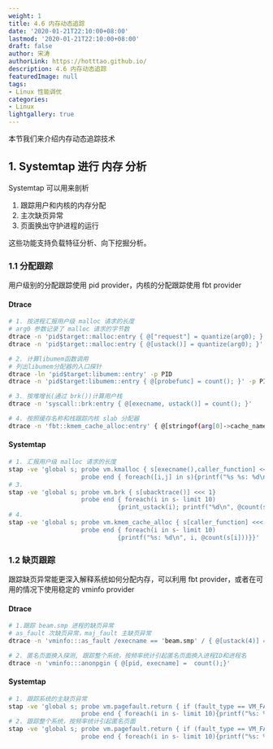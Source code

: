 ```yaml
---
weight: 1
title: 4.6 内存动态追踪
date: '2020-01-21T22:10:00+08:00'
lastmod: '2020-01-21T22:10:00+08:00'
draft: false
author: 宋涛
authorLink: https://hotttao.github.io/
description: 4.6 内存动态追踪
featuredImage: null
tags:
- Linux 性能调优
categories:
- Linux
lightgallery: true
---
```


本节我们来介绍内存动态追踪技术
<!-- more -->

## 1. Systemtap 进行 内存 分析
Systemtap 可以用来剖析
1. 跟踪用户和内核的内存分配
2. 主次缺页异常
3. 页面换出守护进程的运行

这些功能支持负载特征分析、向下挖掘分析。

### 1.1 分配跟踪
用户级别的分配跟踪使用 pid provider，内核的分配跟踪使用 fbt provider
#### Dtrace
```bash
# 1. 按进程汇报用户级 malloc 请求的长度
# arg0 参数记录了 malloc 请求的字节数
dtrace -n 'pid$target::malloc:entry { @["request"] = quantize(arg0); }' -p PID
dtrace -n 'pid$target::malloc:entry { @[ustack()] = quantize(arg0); }' -p PID

# 2. 计算libumem函数调用
# 列出libumem分配器的入口探针
dtrace -ln 'pid$target:libumem::entry' -p PID
dtrace -n 'pid$target:libumem::entry { @[probefunc] = count(); }' -p PID

# 3. 按堆增长(通过 brk())计算用户栈
dtrace -n 'syscall::brk:entry { @[execname, ustack()] = count(); }'

# 4. 按照缓存名称和栈跟踪内核 slab 分配器
dtrace -n 'fbt::kmem_cache_alloc:entry' { @[stringof(arg[0]->cache_name), stack()] = count(); }
```


#### Systemtap
```bash
# 1. 汇报用户级 malloc 请求的长度
stap -ve 'global s; probe vm.kmalloc { s[execname(),caller_function] <<< bytes_req}
                    probe end { foreach([i,j] in s){printf("%s %s: %d\n", i, j, @count(s[i,j]))}}'
# 3. 
stap -ve 'global s; probe vm.brk { s[ubacktrace()] <<< 1}
                    probe end { foreach(i in s- limit 10)
                              {print_ustack(i); printf("%d\n", @count(s[i]))}}'
# 4. 
stap -ve 'global s; probe vm.kmem_cache_alloc { s[caller_function] <<< 1; }
                    probe end { foreach(i in s- limit 10)
                              {printf("%s: %d\n", i, @count(s[i]))}}'
```

### 1.2 缺页跟踪
跟踪缺页异常能更深入解释系统如何分配内存，可以利用 fbt provider，或者在可用的情况下使用稳定的 vminfo provider
#### Dtrace
```bash
# 1.跟踪 beam.smp 进程的缺页异常
# as_fault 次缺页异常，maj_fault 主缺页异常
dtrace -n 'vminfo:::as_fault /execname == 'beam.smp' / { @[ustack(4)] =  count();}'

# 2. 匿名页面换入探测, 跟踪整个系统，按频率统计引起匿名页面换入进程ID和进程名
dtrace -n 'vminfo:::anonpgin { @[pid, execname] =  count();}'
```

#### Systemtap
```bash
# 1. 跟踪系统的主缺页异常
stap -ve 'global s; probe vm.pagefault.return { if (fault_type == VM_FAULT_MAJOR){s[execname()] <<< 1}}
                    probe end { foreach(i in s- limit 10){printf("%s: %d\n", i, @count(s[i]))}}'
# 2. 跟踪整个系统，按频率统计引起匿名页面
stap -ve 'global s; probe vm.pagefault.return { if (fault_type == VM_FAULT_SIGBUS){s[execname()] <<< 1}}
                    probe end { foreach(i in s- limit 10){printf("%s: %d\n", i, @count(s[i]))}}'
```
